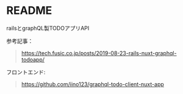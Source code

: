 # README

railsとgraphQL製TODOアプリAPI  

参考記事：  
> https://tech.fusic.co.jp/posts/2019-08-23-rails-nuxt-graphql-todoapp/

フロントエンド:  
> https://github.com/iino123/graphql-todo-client-nuxt-app

